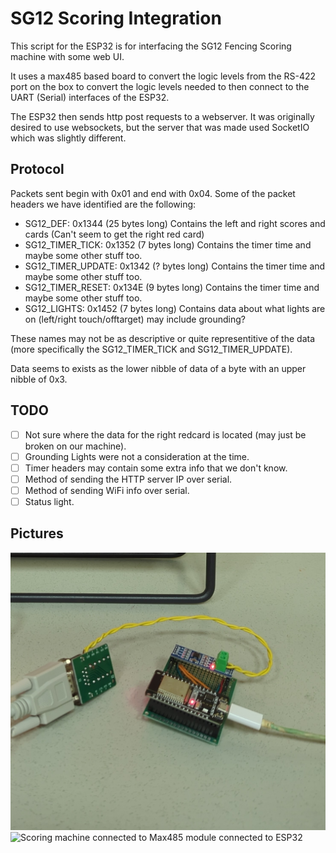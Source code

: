 # SG12 Scoring Integration

This script for the ESP32 is for interfacing the SG12 Fencing Scoring machine with some web UI.

It uses a max485 based board to convert the logic levels from the RS-422 port on the box to convert the logic levels needed to then connect to the UART (Serial) interfaces of the ESP32. 

The ESP32 then sends http post requests to a webserver. It was originally desired to use websockets, but the server that was made used SocketIO which was slightly different.

## Protocol

Packets sent begin with 0x01 and end with 0x04. Some of the packet headers we have identified are the following:
- SG12_DEF: 0x1344 (25 bytes long) Contains the left and right scores and cards (Can't seem to get the right red card)
- SG12_TIMER_TICK: 0x1352 (7 bytes long)  Contains the timer time and maybe some other stuff too.
- SG12_TIMER_UPDATE: 0x1342 (? bytes long) Contains the timer time and maybe some other stuff too.
- SG12_TIMER_RESET: 0x134E (9 bytes long) Contains the timer time and maybe some other stuff too.
- SG12_LIGHTS: 0x1452 (7 bytes long) Contains data about what lights are on (left/right touch/offtarget) may include grounding?

These names may not be as descriptive or quite representitive of the data (more specifically the SG12_TIMER_TICK and SG12_TIMER_UPDATE).

Data seems to exists as the lower nibble of data of a byte with an upper nibble of 0x3. 

## TODO
- [ ] Not sure where the data for the right redcard is located (may just be broken on our machine). 
- [ ] Grounding Lights were not a consideration at the time.
- [ ] Timer headers may contain some extra info that we don't know.
- [ ] Method of sending the HTTP server IP over serial.
- [ ] Method of sending WiFi info over serial.
- [ ] Status light.

## Pictures
![Max485 module connected to ESP32](readme_images/ESP32.jpg)
![Scoring machine connected to Max485 module connected to ESP32](readme_images/ESP32_Score.jpg)
